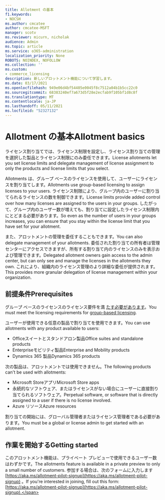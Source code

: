 ```yaml
---
title: Allotment の基本
f1.keywords:
- NOCSH
ms.author: cmcatee
author: cmcatee-MSFT
manager: scotv
ms.reviewer: micurn, nicholak
audience: Admin
ms.topic: article
ms.service: o365-administration
localization_priority: None
ROBOTS: NOINDEX, NOFOLLOW
ms.collection: ''
ms.custom:
- commerce_licensing
description: 新しいアロットメント機能について学習します。
ms.date: 03/17/2021
ms.openlocfilehash: 949e06d4bf54405e0045f8c7512a04b1b5cc22c0
ms.sourcegitcommit: 68383240ef7a673d5f28e2ecfab9f105bf1d8c8f
ms.translationtype: MT
ms.contentlocale: ja-JP
ms.lasthandoff: 05/11/2021
ms.locfileid: "52327132"
---
```

# <a name="allotment-basics"></a><span data-ttu-id="a65c3-103">Allotment の基本</span><span class="sxs-lookup"><span data-stu-id="a65c3-103">Allotment basics</span></span>

<span data-ttu-id="a65c3-104">ライセンス割り当てでは、ライセンス制限を設定し、ライセンス割り当ての管理を選択した製品とライセンス制限にのみ委任できます。</span><span class="sxs-lookup"><span data-stu-id="a65c3-104">License allotments let you set license limits and delegate management of license assignment to only the products and license limits that you select.</span></span>

<span data-ttu-id="a65c3-105">Allotments は、グループ ベースのライセンスを使用して、ユーザーにライセンスを割り当てします。</span><span class="sxs-lookup"><span data-stu-id="a65c3-105">Allotments use group-based licensing to assign licenses to your users.</span></span> <span data-ttu-id="a65c3-106">ライセンス制限により、グループ内のユーザーに割り当てられるライセンスの数を制御できます。</span><span class="sxs-lookup"><span data-stu-id="a65c3-106">License limits provide added control over how many licenses are assigned to the users in your groups.</span></span> <span data-ttu-id="a65c3-107">したがって、グループ内のユーザー数が増えても、割り当てに設定したライセンス制限内にとどまる必要があります。</span><span class="sxs-lookup"><span data-stu-id="a65c3-107">So even as the number of users in your groups increases, you can ensure that you stay within the license limit that you have set for your allotment.</span></span>

<span data-ttu-id="a65c3-108">また、アロットメントの管理を委任することもできます。</span><span class="sxs-lookup"><span data-stu-id="a65c3-108">You can also delegate management of your allotments.</span></span> <span data-ttu-id="a65c3-109">委任された割り当ての所有者は管理センターにアクセスできますが、所有する割り当て内のライセンスのみを表示および管理できます。</span><span class="sxs-lookup"><span data-stu-id="a65c3-109">Delegated allotment owners gain access to the admin center, but can only see and manage the licenses in the allotments they own.</span></span> <span data-ttu-id="a65c3-110">これにより、組織内のライセンス管理のより詳細な委任が提供されます。</span><span class="sxs-lookup"><span data-stu-id="a65c3-110">This provides more granular delegation of license management within your organization.</span></span>

## <a name="prerequisites"></a><span data-ttu-id="a65c3-111">前提条件</span><span class="sxs-lookup"><span data-stu-id="a65c3-111">Prerequisites</span></span>

<span data-ttu-id="a65c3-112">グループ ベースのライセンスのライセンス要件を満 [たす必要があります](/azure/active-directory/fundamentals/active-directory-licensing-whatis-azure-portal#licensing-requirements)。</span><span class="sxs-lookup"><span data-stu-id="a65c3-112">You must meet the licensing requirements for [group-based licensing](/azure/active-directory/fundamentals/active-directory-licensing-whatis-azure-portal#licensing-requirements).</span></span>

<span data-ttu-id="a65c3-113">ユーザーが使用できる任意の製品で割り当てを使用できます。</span><span class="sxs-lookup"><span data-stu-id="a65c3-113">You can use allotments with any product available to users:</span></span>

- <span data-ttu-id="a65c3-114">Officeスイートとスタンドアロン製品</span><span class="sxs-lookup"><span data-stu-id="a65c3-114">Office suites and standalone products</span></span>
- <span data-ttu-id="a65c3-115">Enterpriseモビリティ製品</span><span class="sxs-lookup"><span data-stu-id="a65c3-115">Enterprise and Mobility products</span></span>
- <span data-ttu-id="a65c3-116">Dynamics 365 製品</span><span class="sxs-lookup"><span data-stu-id="a65c3-116">Dynamics 365 products</span></span>

<span data-ttu-id="a65c3-117">次の製品は、アロットメントでは使用できません。</span><span class="sxs-lookup"><span data-stu-id="a65c3-117">The following products can't be used with allotments:</span></span>

- <span data-ttu-id="a65c3-118">Microsoft Storeアプリ</span><span class="sxs-lookup"><span data-stu-id="a65c3-118">Microsoft Store apps</span></span>
- <span data-ttu-id="a65c3-119">永続的なソフトウェア、またはライセンスがない場合にユーザーに直接割り当てられるソフトウェア。</span><span class="sxs-lookup"><span data-stu-id="a65c3-119">Perpetual software, or software that is directly assigned to a user if there is no license involved.</span></span>
- <span data-ttu-id="a65c3-120">Azure リソース</span><span class="sxs-lookup"><span data-stu-id="a65c3-120">Azure resources</span></span>

<span data-ttu-id="a65c3-121">割り当ての開始には、グローバル管理者またはライセンス管理者である必要があります。</span><span class="sxs-lookup"><span data-stu-id="a65c3-121">You must be a global or license admin to get started with an allotment.</span></span>

## <a name="getting-started"></a><span data-ttu-id="a65c3-122">作業を開始する</span><span class="sxs-lookup"><span data-stu-id="a65c3-122">Getting started</span></span>

<span data-ttu-id="a65c3-123">このアロットメント機能は、プライベート プレビューで使用できるユーザー数はわずかです。</span><span class="sxs-lookup"><span data-stu-id="a65c3-123">The allotments feature is available in a private preview to only a small number of customers.</span></span> <span data-ttu-id="a65c3-124">参加する場合は、次のフォームに入力します [https://aka.ms/allotment-pilot-signup](https://aka.ms/allotment-pilot-signup) 。</span><span class="sxs-lookup"><span data-stu-id="a65c3-124">If you're interested in joining, fill out this form: [https://aka.ms/allotment-pilot-signup](https://aka.ms/allotment-pilot-signup).</span></span>